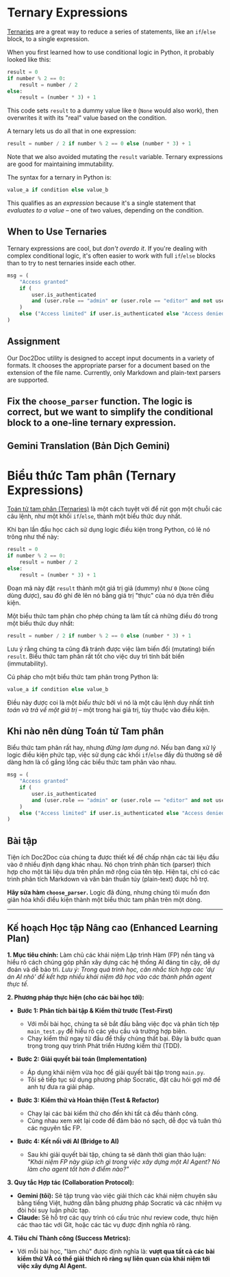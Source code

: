 # Ternary Expressions

[Ternaries](https://book.pythontips.com/en/latest/ternary%5Foperators.html) are a great way to reduce a series of statements, like an `if`/`else` block, to a single expression.

When you first learned how to use conditional logic in Python, it probably looked like this:

```py
result = 0
if number % 2 == 0:
    result = number / 2
else:
    result = (number * 3) + 1

```

This code sets `result` to a dummy value like `0` (`None` would also work), then overwrites it with its "real" value based on the condition.

A ternary lets us do all that in one expression:

```py
result = number / 2 if number % 2 == 0 else (number * 3) + 1

```

Note that we also avoided mutating the `result` variable. Ternary expressions are good for maintaining immutability.

The syntax for a ternary in Python is:

```py
value_a if condition else value_b

```

This qualifies as an _expression_ because it's a single statement that _evaluates to a value_ – one of two values, depending on the condition.

## When to Use Ternaries

Ternary expressions are cool, but _don't overdo it_. If you're dealing with complex conditional logic, it's often easier to work with full `if`/`else` blocks than to try to nest ternaries inside each other.

```py
msg = (
    "Access granted"
    if (
        user.is_authenticated
        and (user.role == "admin" or (user.role == "editor" and not user.suspended))
    )
    else ("Access limited" if user.is_authenticated else "Access denied")
)

```

## Assignment

Our Doc2Doc utility is designed to accept input documents in a variety of formats. It chooses the appropriate parser for a document based on the extension of the file name. Currently, only Markdown and plain-text parsers are supported.

**Fix the `choose_parser` function.** The logic is correct, but we want to simplify the conditional block to a one-line ternary expression.
---
## Gemini Translation (Bản Dịch Gemini)

# Biểu thức Tam phân (Ternary Expressions)

[Toán tử tam phân (Ternaries)](https://book.pythontips.com/en/latest/ternary%5Foperators.html) là một cách tuyệt vời để rút gọn một chuỗi các câu lệnh, như một khối `if`/`else`, thành một biểu thức duy nhất.

Khi bạn lần đầu học cách sử dụng logic điều kiện trong Python, có lẽ nó trông như thế này:

```py
result = 0
if number % 2 == 0:
    result = number / 2
else:
    result = (number * 3) + 1
```

Đoạn mã này đặt `result` thành một giá trị giả (dummy) như `0` (`None` cũng dùng được), sau đó ghi đè lên nó bằng giá trị "thực" của nó dựa trên điều kiện.

Một biểu thức tam phân cho phép chúng ta làm tất cả những điều đó trong một biểu thức duy nhất:

```py
result = number / 2 if number % 2 == 0 else (number * 3) + 1
```

Lưu ý rằng chúng ta cũng đã tránh được việc làm biến đổi (mutating) biến `result`. Biểu thức tam phân rất tốt cho việc duy trì tính bất biến (immutability).

Cú pháp cho một biểu thức tam phân trong Python là:

```py
value_a if condition else value_b
```

Điều này được coi là một _biểu thức_ bởi vì nó là một câu lệnh duy nhất _tính toán và trả về một giá trị_ – một trong hai giá trị, tùy thuộc vào điều kiện.

## Khi nào nên dùng Toán tử Tam phân

Biểu thức tam phân rất hay, nhưng _đừng lạm dụng nó_. Nếu bạn đang xử lý logic điều kiện phức tạp, việc sử dụng các khối `if`/`else` đầy đủ thường sẽ dễ dàng hơn là cố gắng lồng các biểu thức tam phân vào nhau.

```py
msg = (
    "Access granted"
    if (
        user.is_authenticated
        and (user.role == "admin" or (user.role == "editor" and not user.suspended))
    )
    else ("Access limited" if user.is_authenticated else "Access denied")
)
```

## Bài tập

Tiện ích Doc2Doc của chúng ta được thiết kế để chấp nhận các tài liệu đầu vào ở nhiều định dạng khác nhau. Nó chọn trình phân tích (parser) thích hợp cho một tài liệu dựa trên phần mở rộng của tên tệp. Hiện tại, chỉ có các trình phân tích Markdown và văn bản thuần túy (plain-text) được hỗ trợ.

**Hãy sửa hàm `choose_parser`.** Logic đã đúng, nhưng chúng tôi muốn đơn giản hóa khối điều kiện thành một biểu thức tam phân trên một dòng.

---
## Kế hoạch Học tập Nâng cao (Enhanced Learning Plan)

**1. Mục tiêu chính:**
Làm chủ các khái niệm Lập trình Hàm (FP) nền tảng và hiểu rõ cách chúng góp phần xây dựng các hệ thống AI đáng tin cậy, dễ dự đoán và dễ bảo trì.
*Lưu ý: Trong quá trình học, cân nhắc tích hợp các 'dự án AI nhỏ' để kết hợp nhiều khái niệm đã học vào các thành phần agent thực tế.*

**2. Phương pháp thực hiện (cho các bài học tới):**

*   **Bước 1: Phân tích bài tập & Kiểm thử trước (Test-First)**
    *   Với mỗi bài học, chúng ta sẽ bắt đầu bằng việc đọc và phân tích tệp `main_test.py` để hiểu rõ các yêu cầu và trường hợp biên.
    *   Chạy kiểm thử ngay từ đầu để thấy chúng thất bại. Đây là bước quan trọng trong quy trình Phát triển Hướng kiểm thử (TDD).

*   **Bước 2: Giải quyết bài toán (Implementation)**
    *   Áp dụng khái niệm vừa học để giải quyết bài tập trong `main.py`.
    *   Tôi sẽ tiếp tục sử dụng phương pháp Socratic, đặt câu hỏi gợi mở để anh tự đưa ra giải pháp.

*   **Bước 3: Kiểm thử và Hoàn thiện (Test & Refactor)**
    *   Chạy lại các bài kiểm thử cho đến khi tất cả đều thành công.
    *   Cùng nhau xem xét lại code để đảm bảo nó sạch, dễ đọc và tuân thủ các nguyên tắc FP.

*   **Bước 4: Kết nối với AI (Bridge to AI)**
    *   Sau khi giải quyết bài tập, chúng ta sẽ dành thời gian thảo luận: *"Khái niệm FP này giúp ích gì trong việc xây dựng một AI Agent? Nó làm cho agent tốt hơn ở điểm nào?"*

**3. Quy tắc Hợp tác (Collaboration Protocol):**
*   **Gemini (tôi):** Sẽ tập trung vào việc giải thích các khái niệm chuyên sâu bằng tiếng Việt, hướng dẫn bằng phương pháp Socratic và các nhiệm vụ đòi hỏi suy luận phức tạp.
*   **Claude:** Sẽ hỗ trợ các quy trình có cấu trúc như review code, thực hiện các thao tác với Git, hoặc các tác vụ được định nghĩa rõ ràng.

**4. Tiêu chí Thành công (Success Metrics):**
*   Với mỗi bài học, "làm chủ" được định nghĩa là: **vượt qua tất cả các bài kiểm thử VÀ có thể giải thích rõ ràng sự liên quan của khái niệm tới việc xây dựng AI Agent.**